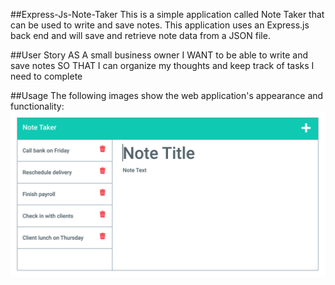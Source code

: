 ##Express-Js-Note-Taker
This is a simple application called Note Taker that can be used to write and save notes. This application uses an Express.js back end and will save and retrieve note data from a JSON file.

##User Story
AS A small business owner
I WANT to be able to write and save notes
SO THAT I can organize my thoughts and keep track of tasks I need to complete

##Usage
The following images show the web application's appearance and functionality:
![alt text](Assets1/Notes.png)